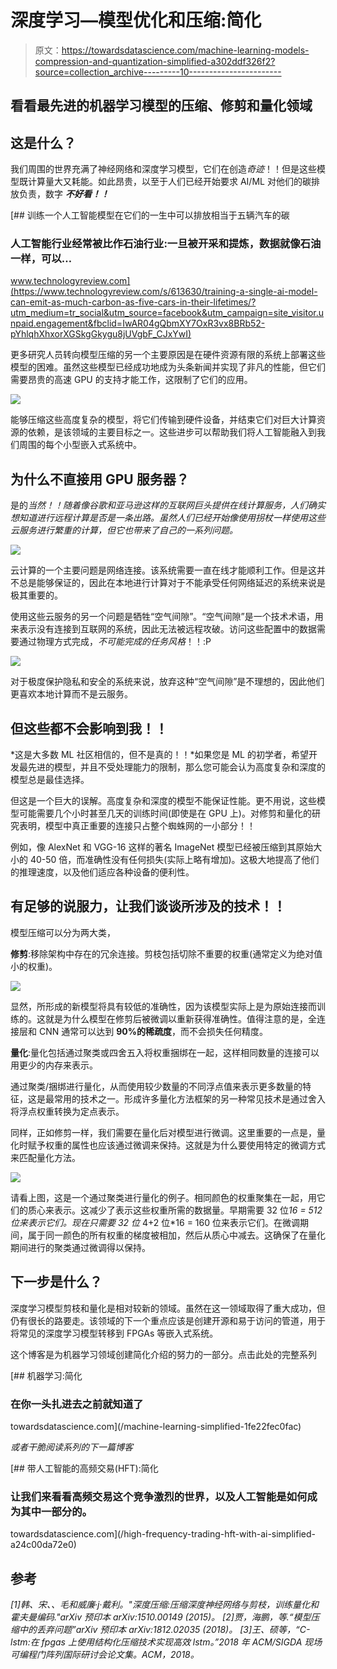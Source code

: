 # 深度学习—模型优化和压缩:简化

> 原文：<https://towardsdatascience.com/machine-learning-models-compression-and-quantization-simplified-a302ddf326f2?source=collection_archive---------10----------------------->

## 看看最先进的机器学习模型的压缩、修剪和量化领域

## 这是什么？

我们周围的世界充满了神经网络和深度学习模型，它们在创造*奇迹*！！但是这些模型既计算量大又耗能。如此昂贵，以至于人们已经开始要求 AI/ML 对他们的碳排放负责，数字 ***不好看！！***

[](https://www.technologyreview.com/s/613630/training-a-single-ai-model-can-emit-as-much-carbon-as-five-cars-in-their-lifetimes/?utm_medium=tr_social&utm_source=facebook&utm_campaign=site_visitor.unpaid.engagement&fbclid=IwAR04gQbmXY7OxR3vx8BRb52-pYhlqhXhxorXGSkgGkygu8jUVgbF_CJxYwI) [## 训练一个人工智能模型在它们的一生中可以排放相当于五辆汽车的碳

### 人工智能行业经常被比作石油行业:一旦被开采和提炼，数据就像石油一样，可以…

www.technologyreview.com](https://www.technologyreview.com/s/613630/training-a-single-ai-model-can-emit-as-much-carbon-as-five-cars-in-their-lifetimes/?utm_medium=tr_social&utm_source=facebook&utm_campaign=site_visitor.unpaid.engagement&fbclid=IwAR04gQbmXY7OxR3vx8BRb52-pYhlqhXhxorXGSkgGkygu8jUVgbF_CJxYwI) 

更多研究人员转向模型压缩的另一个主要原因是在硬件资源有限的系统上部署这些模型的困难。虽然这些模型已经成功地成为头条新闻并实现了非凡的性能，但它们需要昂贵的高速 GPU 的支持才能工作，这限制了它们的应用。

![](img/55db49d81c7b22c5fef5da417a80c2bf.png)

能够压缩这些高度复杂的模型，将它们传输到硬件设备，并结束它们对巨大计算资源的依赖，是该领域的主要目标之一。这些进步可以帮助我们将人工智能融入到我们周围的每个小型嵌入式系统中。

## 为什么不直接用 GPU 服务器？

是的*当然！！随着像谷歌和亚马逊这样的互联网巨头提供在线计算服务，人们确实想知道进行远程计算是否是一条出路。虽然人们已经开始像使用拐杖一样使用这些云服务进行繁重的计算，但它也带来了自己的一系列问题。*

![](img/192194e3b3866b9f068c514384ea0da3.png)

云计算的一个主要问题是网络连接。该系统需要一直在线才能顺利工作。但是这并不总是能够保证的，因此在本地进行计算对于不能承受任何网络延迟的系统来说是极其重要的。

使用这些云服务的另一个问题是牺牲“空气间隙”。“空气间隙”是一个技术术语，用来表示没有连接到互联网的系统，因此无法被远程攻破。访问这些配置中的数据需要通过物理方式完成，*不可能完成的任务风格*！！:P

![](img/80e8c54b09effa3d435443dd9080ba0d.png)

对于极度保护隐私和安全的系统来说，放弃这种“空气间隙”是不理想的，因此他们更喜欢本地计算而不是云服务。

## 但这些都不会影响到我！！

*这是大多数 ML 社区相信的，但不是真的！！*如果您是 ML 的初学者，希望开发最先进的模型，并且不受处理能力的限制，那么您可能会认为高度复杂和深度的模型总是最佳选择。

但这是一个巨大的误解。高度复杂和深度的模型不能保证性能。更不用说，这些模型可能需要几个小时甚至几天的训练时间(即使是在 GPU 上)。对修剪和量化的研究表明，模型中真正重要的连接只占整个蜘蛛网的一小部分！！

例如，像 AlexNet 和 VGG-16 这样的著名 ImageNet 模型已经被压缩到其原始大小的 40-50 倍，而准确性没有任何损失(实际上略有增加)。这极大地提高了他们的推理速度，以及他们适应各种设备的便利性。

## 有足够的说服力，让我们谈谈所涉及的技术！！

模型压缩可以分为两大类，

**修剪**:移除架构中存在的冗余连接。剪枝包括切除不重要的权重(通常定义为绝对值小的权重)。

![](img/57d8b94faf02b3dd72bef881709818ca.png)

显然，所形成的新模型将具有较低的准确性，因为该模型实际上是为原始连接而训练的。这就是为什么模型在修剪后被微调以重新获得准确性。值得注意的是，全连接层和 CNN 通常可以达到 **90%的稀疏度**，而不会损失任何精度。

**量化**:量化包括通过聚类或四舍五入将权重捆绑在一起，这样相同数量的连接可以用更少的内存来表示。

通过聚类/捆绑进行量化，从而使用较少数量的不同浮点值来表示更多数量的特征，这是最常用的技术之一。形成许多量化方法框架的另一种常见技术是通过舍入将浮点权重转换为定点表示。

同样，正如修剪一样，我们需要在量化后对模型进行微调。这里重要的一点是，量化时赋予权重的属性也应该通过微调来保持。这就是为什么要使用特定的微调方式来匹配量化方法。

![](img/c6caef04167ad270e8ae243eec5e4ec7.png)

请看上图，这是一个通过聚类进行量化的例子。相同颜色的权重聚集在一起，用它们的质心来表示。这减少了表示这些权重所需的数据量。早期需要 32 位*16 = 512 位来表示它们。现在只需要 32 位* 4+2 位*16 = 160 位来表示它们。在微调期间，属于同一颜色的所有权重的梯度被相加，然后从质心中减去。这确保了在量化期间进行的聚类通过微调得以保持。

## 下一步是什么？

深度学习模型剪枝和量化是相对较新的领域。虽然在这一领域取得了重大成功，但仍有很长的路要走。该领域的下一个重点应该是创建开源和易于访问的管道，用于将常见的深度学习模型转移到 FPGAs 等嵌入式系统。

这个博客是为机器学习领域创建简化介绍的努力的一部分。点击此处的完整系列

[](/machine-learning-simplified-1fe22fec0fac) [## 机器学习:简化

### 在你一头扎进去之前就知道了

towardsdatascience.com](/machine-learning-simplified-1fe22fec0fac) 

*或者干脆阅读系列的下一篇博客*

[](/high-frequency-trading-hft-with-ai-simplified-a24c00da72e0) [## 带人工智能的高频交易(HFT):简化

### 让我们来看看高频交易这个竞争激烈的世界，以及人工智能是如何成为其中一部分的。

towardsdatascience.com](/high-frequency-trading-hft-with-ai-simplified-a24c00da72e0) 

## 参考

*[1]韩、宋、、毛和威廉·j·戴利。"深度压缩:压缩深度神经网络与剪枝，训练量化和霍夫曼编码."arXiv 预印本 arXiv:1510.00149 (2015)。
[2]贾，海鹏，等.“模型压缩中的丢弃问题”arXiv 预印本 arXiv:1812.02035 (2018)。
[3]王、硕等，“C-lstm:在 fpgas 上使用结构化压缩技术实现高效 lstm。”2018 年 ACM/SIGDA 现场可编程门阵列国际研讨会论文集。ACM，2018。*